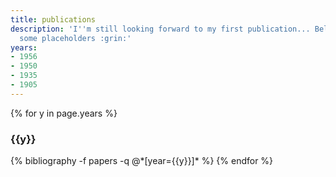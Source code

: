 ```yaml
---
title: publications
description: 'I''m still looking forward to my first publication... Below are just
  some placeholders :grin:'
years:
- 1956
- 1950
- 1935
- 1905
---
```


{% for y in page.years %}
  <h3 class="year">{{y}}</h3>
  {% bibliography -f papers -q @*[year={{y}}]* %}
{% endfor %}
